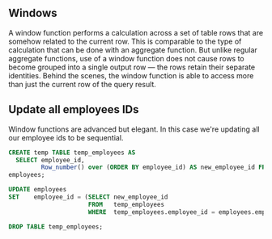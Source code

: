 ## Windows

A window function performs a calculation across a set of table rows that are somehow related to the current row. This is comparable to the type of calculation that can be done with an aggregate function. But unlike regular aggregate functions, use of a window function does not cause rows to become grouped into a single output row — the rows retain their separate identities. Behind the scenes, the window function is able to access more than just the current row of the query result.

## Update all employees IDs

Window functions are advanced but elegant. In this case we're updating all our employee ids to be sequential.

```sql
CREATE temp TABLE temp_employees AS
  SELECT employee_id,
         Row_number() over (ORDER BY employee_id) AS new_employee_id FROM
employees;

UPDATE employees
SET    employee_id = (SELECT new_employee_id
                      FROM   temp_employees
                      WHERE  temp_employees.employee_id = employees.employee_id);

DROP TABLE temp_employees;
```
